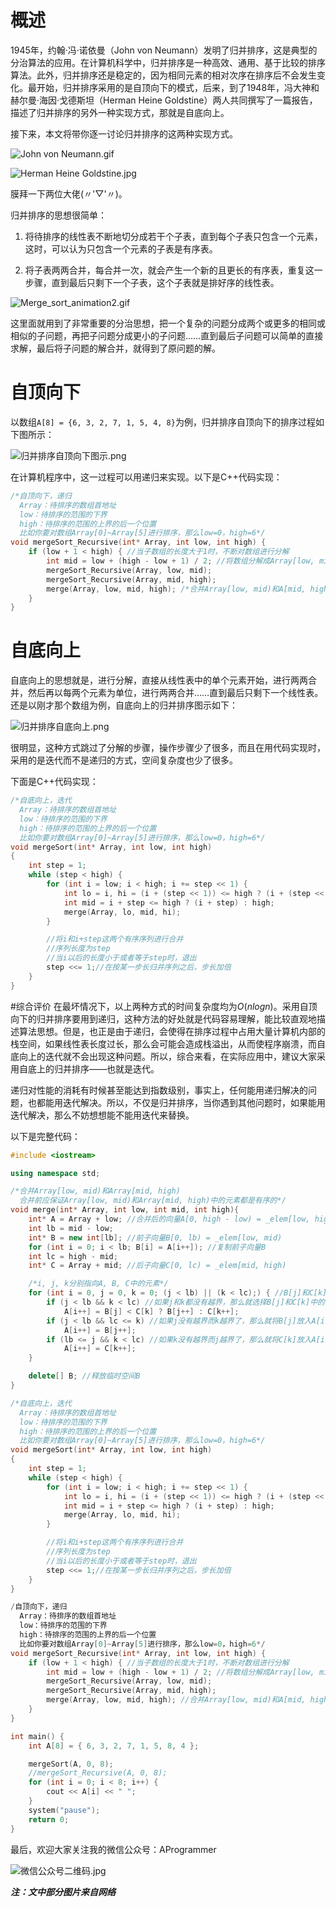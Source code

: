 # 概述
1945年，约翰·冯·诺依曼（John von Neumann）发明了归并排序，这是典型的分治算法的应用。在计算机科学中，归并排序是一种高效、通用、基于比较的排序算法。此外，归并排序还是稳定的，因为相同元素的相对次序在排序后不会发生变化。最开始，归并排序采用的是自顶向下的模式，后来，到了1948年，冯大神和赫尔曼·海因·戈德斯坦（Herman Heine Goldstine）两人共同撰写了一篇报告，描述了归并排序的另外一种实现方式，那就是自底向上。

接下来，本文将带你逐一讨论归并排序的这两种实现方式。

![John von Neumann.gif](https://upload-images.jianshu.io/upload_images/14039533-8babeebc4777ea76.gif?imageMogr2/auto-orient/strip)

![Herman Heine Goldstine.jpg](https://upload-images.jianshu.io/upload_images/14039533-53cab7d70a37ca2e.jpg?imageMogr2/auto-orient/strip%7CimageView2/2/w/1240)

膜拜一下两位大佬(〃'▽'〃)。

归并排序的思想很简单：
1. 将待排序的线性表不断地切分成若干个子表，直到每个子表只包含一个元素，这时，可以认为只包含一个元素的子表是有序表。

2. 将子表两两合并，每合并一次，就会产生一个新的且更长的有序表，重复这一步骤，直到最后只剩下一个子表，这个子表就是排好序的线性表。


![Merge_sort_animation2.gif](https://upload-images.jianshu.io/upload_images/14039533-0927ab2c6804e419.gif?imageMogr2/auto-orient/strip)



这里面就用到了非常重要的分治思想，把一个复杂的问题分成两个或更多的相同或相似的子问题，再把子问题分成更小的子问题……直到最后子问题可以简单的直接求解，最后将子问题的解合并，就得到了原问题的解。

# 自顶向下

以数组`A[8] = {6, 3, 2, 7, 1, 5, 4, 8}`为例，归并排序自顶向下的排序过程如下图所示：

![归并排序自顶向下图示.png](https://upload-images.jianshu.io/upload_images/14039533-a015d3f4b8276675.png?imageMogr2/auto-orient/strip%7CimageView2/2/w/1240)

在计算机程序中，这一过程可以用递归来实现。以下是C++代码实现：
```C++
/*自顶向下，递归
  Array：待排序的数组首地址
  low：待排序的范围的下界
  high：待排序的范围的上界的后一个位置
  比如你要对数组Array[0]~Array[5]进行排序，那么low=0，high=6*/
void mergeSort_Recursive(int* Array, int low, int high) {
	if (low + 1 < high) { //当子数组的长度大于1时，不断对数组进行分解
		int mid = low + (high - low + 1) / 2; //将数组分解成Array[low, mid)和A[mid, high)，圆括号表示开区间，即数组中不包含此元素
		mergeSort_Recursive(Array, low, mid);
		mergeSort_Recursive(Array, mid, high);
		merge(Array, low, mid, high); /*合并Array[low, mid)和A[mid, high)，该函数在文末的完整代码中给出*/
	}
}
```

# 自底向上
自底向上的思想就是，进行分解，直接从线性表中的单个元素开始，进行两两合并，然后再以每两个元素为单位，进行两两合并……直到最后只剩下一个线性表。还是以刚才那个数组为例，自底向上的归并排序图示如下：

![归并排序自底向上.png](https://upload-images.jianshu.io/upload_images/14039533-9e977dc19a2aa36e.png?imageMogr2/auto-orient/strip%7CimageView2/2/w/1240)

很明显，这种方式跳过了分解的步骤，操作步骤少了很多，而且在用代码实现时，采用的是迭代而不是递归的方式，空间复杂度也少了很多。

下面是C++代码实现：
```c++
/*自底向上，迭代
  Array：待排序的数组首地址
  low：待排序的范围的下界
  high：待排序的范围的上界的后一个位置
  比如你要对数组Array[0]~Array[5]进行排序，那么low=0，high=6*/
void mergeSort(int* Array, int low, int high)
{
	int step = 1;
	while (step < high) {
		for (int i = low; i < high; i += step << 1) {
			int lo = i, hi = (i + (step << 1)) <= high ? (i + (step << 1)) : high; //定义二路归并的上界与下界 
			int mid = i + step <= high ? (i + step) : high;
			merge(Array, lo, mid, hi);
		}

		//将i和i+step这两个有序序列进行合并
		//序列长度为step
		//当i以后的长度小于或者等于step时，退出
		step <<= 1;//在按某一步长归并序列之后，步长加倍
	}
}
```

#综合评价
在最坏情况下，以上两种方式的时间复杂度均为$O(nlogn)$。采用自顶向下的归并排序要用到递归，这种方法的好处就是代码容易理解，能比较直观地描述算法思想。但是，也正是由于递归，会使得在排序过程中占用大量计算机内部的栈空间，如果线性表长度过长，那么会可能会造成栈溢出，从而使程序崩溃，而自底向上的迭代就不会出现这种问题。所以，综合来看，在实际应用中，建议大家采用自底上的归并排序——也就是迭代。

递归对性能的消耗有时候甚至能达到指数级别，事实上，任何能用递归解决的问题，也都能用迭代解决。所以，不仅是归并排序，当你遇到其他问题时，如果能用迭代解决，那么不妨想想能不能用迭代来替换。

以下是完整代码：
```C++
#include <iostream>

using namespace std;

/*合并Array[low, mid)和Array[mid, high)
  合并前应保证Array[low, mid)和Array[mid, high)中的元素都是有序的*/
void merge(int* Array, int low, int mid, int high){
	int* A = Array + low; //合并后的向量A[0, high - low) = _elem[low, high)
	int lb = mid - low;
	int* B = new int[lb]; //前子向量B[0, lb) = _elem[low, mid)
	for (int i = 0; i < lb; B[i] = A[i++]); //复制前子向量B
	int lc = high - mid;
	int* C = Array + mid; //后子向量C[0, lc) = _elem[mid, high)

	/*i, j, k分别指向A, B, C中的元素*/
	for (int i = 0, j = 0, k = 0; (j < lb) || (k < lc);) { //B[j]和C[k]中小者转至A的末尾
		if (j < lb && k < lc) //如果j和k都没有越界，那么就选择B[j]和C[k]中的较小者放入A[i]
			A[i++] = B[j] < C[k] ? B[j++] : C[k++];
		if (j < lb && lc <= k) //如果j没有越界而k越界了，那么就将B[j]放入A[i]
			A[i++] = B[j++];
		if (lb <= j && k < lc) //如果k没有越界而j越界了，那么就将C[k]放入A[i]
			A[i++] = C[k++];
	}

	delete[] B; //释放临时空间B
}

/*自底向上，迭代
  Array：待排序的数组首地址
  low：待排序的范围的下界
  high：待排序的范围的上界的后一个位置
  比如你要对数组Array[0]~Array[5]进行排序，那么low=0，high=6*/
void mergeSort(int* Array, int low, int high)
{
	int step = 1;
	while (step < high) {
		for (int i = low; i < high; i += step << 1) {
			int lo = i, hi = (i + (step << 1)) <= high ? (i + (step << 1)) : high; //定义二路归并的上界与下界 
			int mid = i + step <= high ? (i + step) : high;
			merge(Array, lo, mid, hi);
		}

		//将i和i+step这两个有序序列进行合并
		//序列长度为step
		//当i以后的长度小于或者等于step时，退出
		step <<= 1;//在按某一步长归并序列之后，步长加倍
	}
}

/自顶向下，递归
  Array：待排序的数组首地址
  low：待排序的范围的下界
  high：待排序的范围的上界的后一个位置
  比如你要对数组Array[0]~Array[5]进行排序，那么low=0，high=6*/
void mergeSort_Recursive(int* Array, int low, int high) {
	if (low + 1 < high) { //当子数组的长度大于1时，不断对数组进行分解
		int mid = low + (high - low + 1) / 2; //将数组分解成Array[low, mid)和A[mid, high)，圆括号表示开区间，即数组中不包含此元素
		mergeSort_Recursive(Array, low, mid);
		mergeSort_Recursive(Array, mid, high);
		merge(Array, low, mid, high); //合并Array[low, mid)和A[mid, high)
	}
}

int main() {
	int A[8] = { 6, 3, 2, 7, 1, 5, 8, 4 };

	mergeSort(A, 0, 8);
	//mergeSort_Recursive(A, 0, 8);
	for (int i = 0; i < 8; i++) {
		cout << A[i] << " ";
	}
	system("pause");
	return 0;
}
```

最后，欢迎大家关注我的微信公众号：AProgrammer

![微信公众号二维码.jpg](https://upload-images.jianshu.io/upload_images/14039533-127bc0c2ec7b8300.jpg?imageMogr2/auto-orient/strip%7CimageView2/2/w/1240)


***注：文中部分图片来自网络***